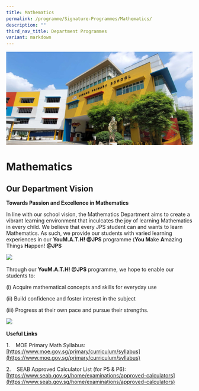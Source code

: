 ```yaml
---
title: Mathematics
permalink: /programme/Signature-Programmes/Mathematics/
description: ""
third_nav_title: Department Programmes
variant: markdown
---
```

![](/images/JPS_School_Front_Banner.jpg)

Mathematics
===========

**Our Department Vision**
--------------------------------------------------

**Towards Passion and Excellence in Mathematics**

In line with our school vision, the Mathematics Department aims to create a vibrant learning environment that inculcates the joy of learning Mathematics in every child. We believe that every JPS student can and wants to learn Mathematics. As such, we provide our students with varied learning experiences in our **YouM.A.T.H! @JPS** programme (**You M**ake **A**mazing **T**hings **H**appen!
**@JPS**
          

<img src="/images/YouMath.jpg" style="width:20%">

Through our **YouM.A.T.H! @JPS** programme, we hope to enable our students to:

(i)&nbsp;Acquire mathematical concepts and skills for everyday use

(ii) Build confidence and foster interest in the subject

(iii)&nbsp;Progress at their own pace and pursue their strengths. 


![](/images/Math%20Gif.gif)

**Useful Links**

1.&nbsp;&nbsp;&nbsp; MOE Primary Math Syllabus: [https://www.moe.gov.sg/primary/curriculum/syllabus](https://www.moe.gov.sg/primary/curriculum/syllabus)

2.&nbsp;&nbsp;&nbsp; SEAB Approved Calculator List (for P5 &amp; P6): [https://www.seab.gov.sg/home/examinations/approved-calculators](https://www.seab.gov.sg/home/examinations/approved-calculators)
